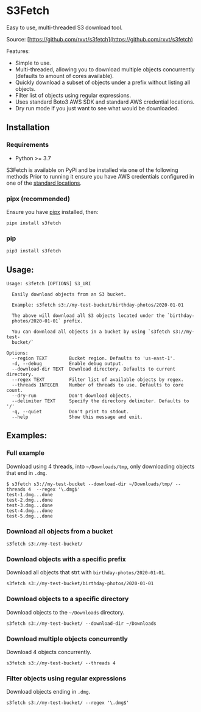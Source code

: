 # S3Fetch

Easy to use, multi-threaded S3 download tool.

Source: [https://github.com/rxvt/s3fetch](https://github.com/rxvt/s3fetch)

Features:

- Simple to use.
- Multi-threaded, allowing you to download multiple objects concurrently (defaults to amount of cores available).
- Quickly download a subset of objects under a prefix without listing all objects.
- Filter list of objects using regular expressions.
- Uses standard Boto3 AWS SDK and standard AWS credential locations.
- Dry run mode if you just want to see what would be downloaded.

## Installation

### Requirements

- Python >= 3.7

S3Fetch is available on PyPi and be installed via one of the following methods Prior to running it ensure you have AWS credentials configured in one of the [standard locations](https://docs.aws.amazon.com/cli/latest/userguide/cli-configure-files.html#cli-configure-files-where).

### pipx (recommended)

Ensure you have [pipx](https://pypi.org/project/pipx/) installed, then:

`pipx install s3fetch`


### pip

`pip3 install s3fetch`


## Usage:

```
Usage: s3fetch [OPTIONS] S3_URI

  Easily download objects from an S3 bucket.

  Example: s3fetch s3://my-test-bucket/birthday-photos/2020-01-01

  The above will download all S3 objects located under the `birthday-
  photos/2020-01-01` prefix.

  You can download all objects in a bucket by using `s3fetch s3://my-test-
  bucket/`

Options:
  --region TEXT        Bucket region. Defaults to 'us-east-1'.
  -d, --debug          Enable debug output.
  --download-dir TEXT  Download directory. Defaults to current directory.
  --regex TEXT         Filter list of available objects by regex.
  --threads INTEGER    Number of threads to use. Defaults to core count.
  --dry-run            Don't download objects.
  --delimiter TEXT     Specify the directory delimiter. Defaults to '/'
  -q, --quiet          Don't print to stdout.
  --help               Show this message and exit.
```

## Examples:

### Full example

Download using 4 threads, into `~/Downloads/tmp`, only downloading objects that end in `.dmg`.

```
$ s3fetch s3://my-test-bucket --download-dir ~/Downloads/tmp/ --threads 4  --regex '\.dmg$'
test-1.dmg...done
test-2.dmg...done
test-3.dmg...done
test-4.dmg...done
test-5.dmg...done
```

### Download all objects from a bucket

```
s3fetch s3://my-test-bucket/
```

### Download objects with a specific prefix 

Download all objects that strt with `birthday-photos/2020-01-01`.
```
s3fetch s3://my-test-bucket/birthday-photos/2020-01-01
```

### Download objects to a specific directory

Download objects to the `~/Downloads` directory.
```
s3fetch s3://my-test-bucket/ --download-dir ~/Downloads
```

### Download multiple objects concurrently

Download 4 objects concurrently.
```
s3fetch s3://my-test-bucket/ --threads 4
```

### Filter objects using regular expressions

Download objects ending in `.dmg`.
```
s3fetch s3://my-test-bucket/ --regex '\.dmg$'
```

